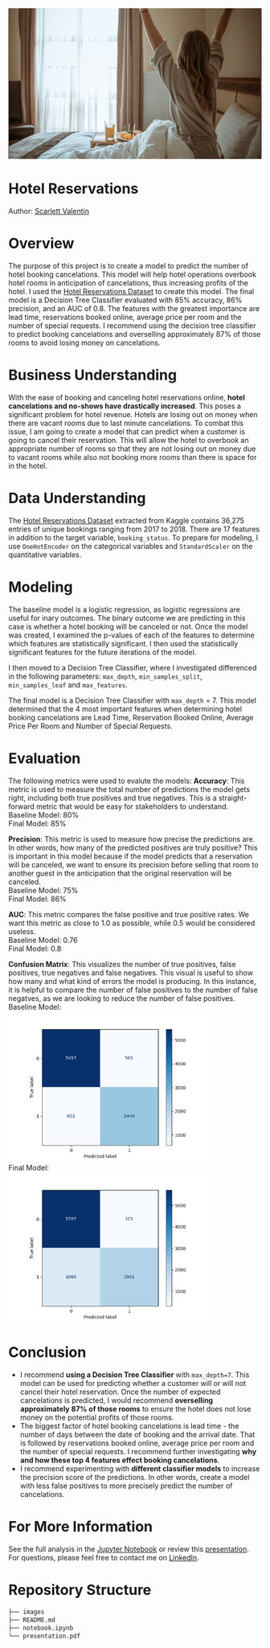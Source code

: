 <img src="images/banner.png/" style="height:300px">

# Hotel Reservations
Author: [Scarlett Valentin](https://www.linkedin.com/in/scarlett-valentin/)

# Overview
The purpose of this project is to create a model to predict the number of hotel booking cancelations. This model will help hotel operations overbook hotel rooms in anticipation of cancelations, thus increasing profits of the hotel. I used the [Hotel Reservations Dataset](https://www.kaggle.com/datasets/ahsan81/hotel-reservations-classification-dataset) to create this model. The final model is a Decision Tree Classifier evaluated with 85% accuracy, 86% precision, and an AUC of 0.8. The features with the greatest importance are lead time, reservations booked online, average price per room and the number of special requests. I recommend using the decision tree classifier to predict booking cancelations and overselling approximately 87% of those rooms to avoid losing money on cancelations.

# Business Understanding
With the ease of booking and canceling hotel reservations online, **hotel cancelations and no-shows have drastically increased**. This poses a significant problem for hotel revenue. Hotels are losing out on money when there are vacant rooms due to last minute cancelations. To combat this issue, I am going to create a model that can predict when a customer is going to cancel their reservation. This will allow the hotel to overbook an appropriate number of rooms so that they are not losing out on money due to vacant rooms while also not booking more rooms than there is space for in the hotel.

# Data Understanding
The [Hotel Reservations Dataset](https://www.kaggle.com/datasets/ahsan81/hotel-reservations-classification-dataset) extracted from Kaggle contains 36,275 entries of unique bookings ranging from 2017 to 2018. There are 17 features in addition to the target variable, `booking_status`. To prepare for modeling, I use `OneHotEncoder` on the categorical variables and `StandardScaler` on the quantitative variables.

# Modeling
The baseline model is a logistic regression, as logistic regressions are useful for inary outcomes. The binary outcome we are predicting in this case is whether a hotel booking will be canceled or not. Once the model was created, I examined the p-values of each of the features to determine which features are statistically significant. I then used the statistically significant features for the future iterations of the model.

I then moved to a Decision Tree Classifier, where I investigated differenced in the following parameters: `max_depth`, `min_samples_split`, `min_samples_leaf` and `max_features`. 

The final model is a Decision Tree Classifier with `max_depth` = 7. This model determined that the 4 most important features when determining hotel booking cancelations are Lead Time, Reservation Booked Online, Average Price Per Room and Number of Special Requests. 

# Evaluation
The following metrics were used to evalute the models:
**Accuracy**: This metric is used to measure the total number of predictions the model gets right, including both true positives and true negatives. This is a straight-forward metric that would be easy for stakeholders to understand.
<br>Baseline Model: 80%
<br>Final Model: 85%

**Precision**: This metric is used to measure how precise the predictions are. In other words, how many of the predicted positives are truly positive? This is important in this model because if the model predicts that a reservation will be canceled, we want to ensure its precision before selling that room to another guest in the anticipation that the original reservation will be canceled.
<br>Baseline Model: 75%
<br>Final Model: 86%

**AUC**: This metric compares the false positive and true positive rates. We want this metric as close to 1.0 as possible, while 0.5 would be considered useless.
<br>Baseline Model: 0.76
<br>Final Model: 0.8

**Confusion Matrix**: This visualizes the number of true positives, false positives, true negatives and false negatives. This visual is useful to show how many and what kind of errors the model is producing. In this instance, it is helpful to compare the number of false positives to the number of false negatves, as we are looking to reduce the number of false positives.
<br>Baseline Model:
<br><img src="images/baseline_model_cm.png/" style="height:300px">
<br>Final Model: 
<br><img src="images/final_model_cm.png/" style="height:300px">

# Conclusion
- I recommend **using a Decision Tree Classifier** with `max_depth=7`. This model can be used for predicting whether a customer will or will not cancel their hotel reservation. Once the number of expected cancelations is predicted, I would recommend **overselling approximately 87% of those rooms** to ensure the hotel does not lose money on the potential profits of those rooms.
- The biggest factor of hotel booking cancelations is lead time - the number of days between the date of booking and the arrival date. That is followed by reservations booked online, average price per room and the number of special requests. I recommend further investigating **why and how these top 4 features effect booking cancelations**. 
- I recommend experimenting with **different classifier models** to increase the precision score of the predictions. In other words, create a model with less false positives to more precisely predict the number of cancelations.

# For More Information
See the full analysis in the [Jupyter Notebook](/notebook.ipynb) or review this [presentation](/presentation.pdf/). <br>
For questions, please feel free to contact me on [LinkedIn](https://www.linkedin.com/in/scarlett-valentin/).




# Repository Structure

```
├── images
├── README.md
├── notebook.ipynb
└── presentation.pdf
```
